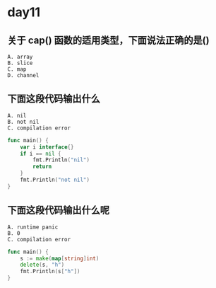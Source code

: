 # day11

## 关于 cap() 函数的适用类型，下面说法正确的是()

```text
A. array
B. slice
C. map
D. channel
```

## 下面这段代码输出什么

```text
A. nil
B. not nil
C. compilation error
```

```go
func main() {
    var i interface{}
    if i == nil {
        fmt.Println("nil")
        return
    }
    fmt.Println("not nil")
}
```

## 下面这段代码输出什么呢

```text
A. runtime panic
B. 0
C. compilation error
```

```go
func main() {
    s := make(map[string]int)
    delete(s, "h")
    fmt.Println(s["h"])
}
```
